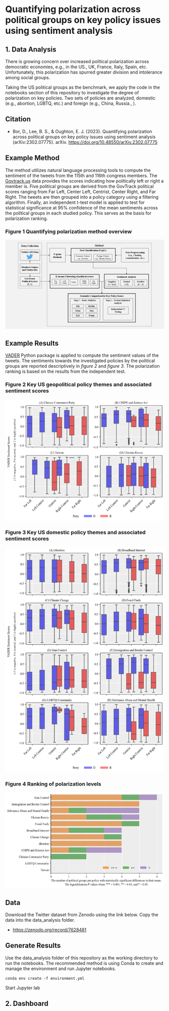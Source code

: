 # **Quantifying polarization across political groups on key policy issues using sentiment analysis**
## 1. Data Analysis
There is growing concern over increased political polarization across democratic economies, e.g., in the US., UK, France, Italy, Spain, etc. Unfortunately, this polarization has spurred greater division and intolerance among social groups. 

Taking the US political groups as the benchmark, we apply the code in the notebooks section of this repository to investigate the degree of polarization on key policies. Two sets of policies are analyzed, domestic (e.g., abortion, LGBTQ, etc.) and foreign (e.g., China, Russia., ).

Citation
---------
- Bor, D., Lee, B. S., & Oughton, E. J. (2023). Quantifying polarization across political groups on key policy issues using sentiment analysis (arXiv:2302.07775). arXiv. https://doi.org/10.48550/arXiv.2302.07775


Example Method
-------------

The method utilizes natural language processing tools to compute the sentiment of the tweets from the 115th and 116th congress members. The [Govtrack.us](https://www.govtrack.us/congress/members/report-cards/2020) data provides the scores indicating how politically left or right a member is. Five political groups are derived from the GovTrack political scores ranging from Far Left, Center Left, Centrist, Center Right, and Far Right. The tweets are then grouped into a policy category using a filtering algorithm. Finally, an independent t-test model is applied to test for statistical significance at 95% confidence of the mean sentiments across the political groups in each studied policy. This serves as the basis for polarization ranking.

### Figure 1 Quantifying polarization method overview
<p align="center">
  <img src="./figures/MethodBox.png" />
</p>

Example Results
------------

[VADER](https://github.com/cjhutto/vaderSentiment) Python package is applied to compute the sentiment values of the tweets. The sentiments towards the investigated policies by the political groups are reported descriptively in *figure 2* and *figure 3*. The polarization ranking is based on the results from the independent test.

### Figure 2 Key US geopolitical policy themes and associated sentiment scores
<p align="center">
  <img src="./figures/geo_policies_cluster.png" />
</p>

### Figure 3 Key US domestic policy themes and associated sentiment scores
<p align="center">
  <img src="./figures/social_policies_cluster.png" />
</p>

### Figure 4 Ranking of polarization levels
<p align="center">
  <img src="./figures/ranking.png" />
</p>

Data
------------

Download the Twitter dataset from Zenodo using the link below. Copy the data into the data_analysis folder.
- https://zenodo.org/record/7628481

Generate Results
----------------

Use the data_analysis folder of this repository as the working directory to run the notebooks. The recommended method is using Conda to create and manage the environment and run Jupyter notebooks.

	conda env create -f environment.yml

Start Jupyter lab

## 2. Dashboard